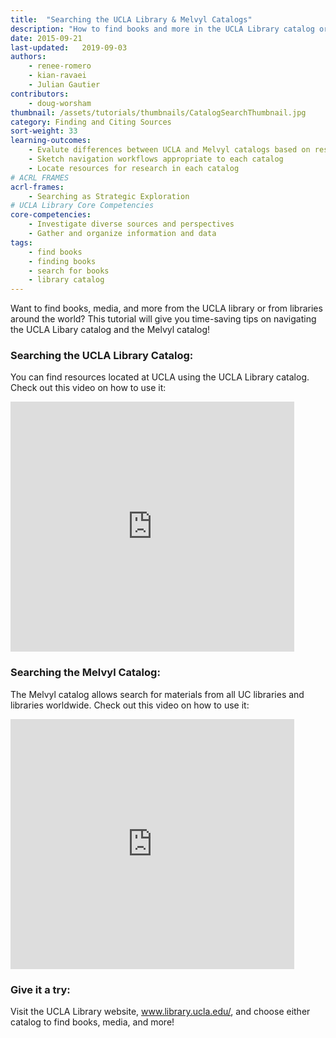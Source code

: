 ```yaml
---
title:  "Searching the UCLA Library & Melvyl Catalogs"
description: "How to find books and more in the UCLA Library catalog or in the Melvyl catalog"
date: 2015-09-21
last-updated:   2019-09-03
authors: 
    - renee-romero
    - kian-ravaei
    - Julian Gautier
contributors: 
    - doug-worsham
thumbnail: /assets/tutorials/thumbnails/CatalogSearchThumbnail.jpg
category: Finding and Citing Sources
sort-weight: 33
learning-outcomes:
    - Evalute differences between UCLA and Melvyl catalogs based on research needs
    - Sketch navigation workflows appropriate to each catalog
    - Locate resources for research in each catalog
# ACRL FRAMES
acrl-frames:
    - Searching as Strategic Exploration
# UCLA Library Core Competencies
core-competencies:
    - Investigate diverse sources and perspectives
    - Gather and organize information and data
tags:
    - find books
    - finding books
    - search for books
    - library catalog
---
```


<p class="intro">Want to find books, media, and more from the UCLA library or from libraries around the world? This tutorial will give you time-saving tips on navigating the UCLA Libary catalog and the Melvyl catalog!</p>


<h3 class="mt-3">Searching the UCLA Library Catalog:</h3>
<p> You can find resources located at UCLA using the UCLA Library catalog. Check out this video on how to use it: </p>
<iframe width="90%" height="400" src="https://youtube.com/embed/R9baCG8zygo" frameborder="0" allowfullscreen></iframe>

<h3 class="mt-3">Searching the Melvyl Catalog:</h3>
<p> The Melvyl catalog allows search for materials from all UC libraries and libraries worldwide. Check out this video on how to use it: </p>

<iframe width="90%" height="400" src="https://youtube.com/embed/b9auAPSlHi4" frameborder="0" allowfullscreen></iframe>

<h3 class="mt-3">Give it a try:</h3>

<p >Visit the UCLA Library website, <a href="https://www.library.ucla.edu/" target="_blank">www.library.ucla.edu/</a>, and choose either catalog to find books, media, and more! </p>

